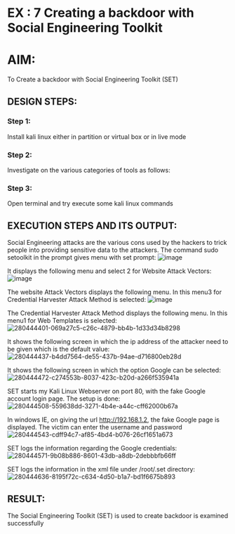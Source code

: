 # EX : 7 Creating a backdoor with Social Engineering Toolkit 

# AIM:
To Create a backdoor with Social Engineering Toolkit (SET)

## DESIGN STEPS:

### Step 1:

Install kali linux either in partition or virtual box or in live mode


### Step 2:

Investigate on the various categories of tools as follows:

### Step 3:

Open terminal and try execute some kali linux commands

## EXECUTION STEPS AND ITS OUTPUT:
Social Engineering attacks are the various cons used by the hackers to trick people into providing sensitive data to the attackers. 
The command sudo setoolkit in the prompt gives menu with set prompt:
![image](https://github.com/Bhargava-Shankar/creating-a-backdoor-with-SET/assets/85554376/8706e0dc-e29e-4e87-91ad-fadd493bc1ce)


It displays the following menu and select 2 for Website Attack Vectors:
![image](https://github.com/Bhargava-Shankar/creating-a-backdoor-with-SET/assets/85554376/c79b4cda-c08e-4493-afc1-434947e57c70)


The website Attack Vectors displays the following menu. In this menu3 for Credential Harvester Attack Method is selected:
![image](https://github.com/Bhargava-Shankar/creating-a-backdoor-with-SET/assets/85554376/b178ac4b-f588-4f5f-aa31-ed61192d4d1c)


The Credential Harvester Attack Method displays the following menu. In this menu1 for Web Templates is selected: ![280444401-069a27c5-c26c-4879-bb4b-1d33d34b8298](https://github.com/Bakkiyalakshmi29/creating-a-backdoor-with-SET/assets/119406233/f0def0a1-6da4-468c-b369-d8247777eb37)

It shows the following screen in which the ip address of the attacker need to be given which is the default value:![280444437-b4dd7564-de55-437b-94ae-d716800eb28d](https://github.com/Bakkiyalakshmi29/creating-a-backdoor-with-SET/assets/119406233/25405d76-1dda-4eb6-ad43-73a944e9118e)

It shows the following screen in which the option Google can be selected:![280444472-c274553b-8037-423c-b20d-a266f535941a](https://github.com/Bakkiyalakshmi29/creating-a-backdoor-with-SET/assets/119406233/20ce9fe5-ad11-4db8-a439-b8dde59a045f)

SET starts my Kali Linux Webserver on port 80, with the fake Google account login page. The setup is done:
![280444508-559638dd-3271-4b4e-a44c-cff62000b67a](https://github.com/Bakkiyalakshmi29/creating-a-backdoor-with-SET/assets/119406233/4c5b7af1-82fb-4f3a-ae44-8de0c9a07b73)

In windows IE, on giving the url http://192.168.1.2, the fake Google page is displayed. The victim can enter the username and password ![280444543-cdff94c7-af85-4bd4-b076-26cf1651a673](https://github.com/Bakkiyalakshmi29/creating-a-backdoor-with-SET/assets/119406233/6a63480f-5342-4ffb-b1c9-2c4f2527f509)

SET logs the information regarding the Google credentials:
![280444571-9b08b886-8601-43db-a8db-2debbbfb66ff](https://github.com/Bakkiyalakshmi29/creating-a-backdoor-with-SET/assets/119406233/ce3e98dc-c84b-4b21-b76a-ac09b623e7d2)

SET logs the information in the xml file under /root/.set directory: ![280444636-8195f72c-c634-4d50-b1a7-bd1f6675b893](https://github.com/Bakkiyalakshmi29/creating-a-backdoor-with-SET/assets/119406233/76566090-9ef4-464c-bff1-f499923519c8)













## RESULT:
The Social Engineering Toolkit (SET) is used to create backdoor is  examined successfully
